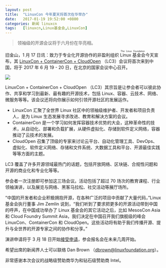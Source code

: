 ```yaml
---
layout: post
title:	"LinuxCon 今年夏天将首次在华举办"
date:	2017-01-19 19:52:00 +0800 
categories:	新闻 linuxcn 
tags:	[linuxcn,Linux基金会,LinuxCon]
---
```




> 
> 领袖级的开源会议将于六月份在华亮相。
> 
> 
> 


旧金山，1 月 17 日讯：致力于专业化开源协作的非盈利组织 <ruby> Linux 基金会 <rp>  （ </rp> <rt>  The Linux Foundation </rt> <rp>  ） </rp></ruby>今天宣布，其 [LinuxCon + ContainerCon + CloudOpen](http://events.linuxfoundation.org/events/linuxcon-containercon-cloudopen-china) （LC3）会议将首次来到中国，将于 2017 年 6 月 19 - 20 日，在北京的国家会议中心召开。


![](/Asserts/Images//attachment/album/201701/19/195150d21jw22guefl21fe.jpg)


LinuxCon + ContainerCon + CloudOpen （LC3）其宗旨是让参会者可以彼此协作、共享和学习到最新、最有趣的开源技术，包括 Linux、容器、云技术、网络、微服务等等。该会议还将向你展示如何引领开源社区的发展运作。


* LinuxCon 汇聚了全世界 Linux 社区中的领袖级维护者、开发者和项目负责人，是为 Linux 生态发展寻求改进、教育和解决方案的会议。
* ContainerCon 是一个学习如何发挥容器技术优势的大会，这种革命性的技术，从自动化、部署和负载扩展，从硬件虚拟化、存储到软件定义网络，容器推动了云技术的发展。
* CloudOpen 召集了顶级的专家来讨论云平台、自动化管理工具、DevOps、虚拟化、软件定义网络、存储和文件系统、大数据工具和平台、开源最佳实践等等方面的主题。


LC3 覆盖了许多开源领域最热门的话题，包括开放网络、区块链、合规性问题和开源的商业化和专业化等等。


参会者一次注册即可参加这三场会议。活动包括了超过 70 场次的教育课程、行业领袖演讲，以及展览与网络、黑客马拉松、社交活动等展厅场所。







“中国的开发者和企业积极拥抱开源，在各种广泛的项目中贡献了大量代码，”Linux 基金会执行董事 Jim Zemlin 说到，“我们听到了要求把更多的开源活动带到中国的呼声，在中国成功举办了 Linux 基金会的其它活动之后，比如 MesosCon Asia 和 Cloud Foundry Summit Asia，我们决定在中国召开我们旗舰级的峰会 LinuxCon、ContainerCon 和 CloudOpen。这些活动将有助于我们传播开源、提升与全世界的开源专家之间的协作和分享。”


演讲申请将于 3 月 18 日开始[接受申请](http://events.linuxfoundation.org/events/linuxcon-containercon-cloudopen-china/program/cfp)，参会报名会在未来几周开始。


希望出席的新闻界人士可以联络 Dan Brown （[dbrown@linuxfoundation.org](mailto:dbrown@linuxfoundation.org)）。


非常感谢本次会议的战略级赞助商华为和钻石级赞助商 Intel。
